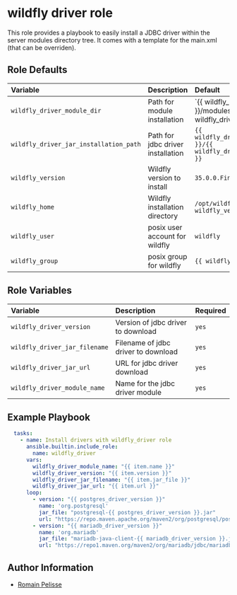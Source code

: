 wildfly driver role
===================

This role provides a playbook to easily install a JDBC driver within
the server modules directory tree. It comes with a template for the main.xml
(that can be overriden).

<!--start argument_specs-->
Role Defaults
-------------

| Variable | Description | Default |
|:---------|:------------|:--------|
|`wildfly_driver_module_dir`| Path for module installation | `{{ wildfly_home }}/modules/{{ wildfly_driver_module_name | replace('.', '/') }}/main` |
|`wildfly_driver_jar_installation_path`| Path for jdbc driver installation | `{{ wildfly_driver_module_dir }}/{{ wildfly_driver_jar_filename }}` |
|`wildfly_version`| Wildfly version to install | `35.0.0.Final` |
|`wildfly_home`| Wildfly installation directory | `/opt/wildfly/wildfly-{{ wildfly_version }}/` |
|`wildfly_user`| posix user account for wildfly | `wildfly` |
|`wildfly_group`| posix group for wildfly | `{{ wildfly_user }}` |
<!--end argument_specs-->


Role Variables
--------------

| Variable | Description | Required |
|:---------|:------------|:--------|
|`wildfly_driver_version`| Version of jdbc driver to download | `yes` |
|`wildfly_driver_jar_filename`| Filename of jdbc driver to download | `yes` |
|`wildfly_driver_jar_url`| URL for jdbc driver download | `yes` |
|`wildfly_driver_module_name`| Name for the jdbc driver module | `yes` |


Example Playbook
----------------

```yaml
  tasks:
    - name: Install drivers with wildfly_driver role
      ansible.builtin.include_role:
        name: wildfly_driver
      vars:
        wildfly_driver_module_name: "{{ item.name }}"
        wildfly_driver_version: "{{ item.version }}"
        wildfly_driver_jar_filename: "{{ item.jar_file }}"
        wildfly_driver_jar_url: "{{ item.url }}"
      loop:
        - version: "{{ postgres_driver_version }}"
          name: 'org.postgresql'
          jar_file: "postgresql-{{ postgres_driver_version }}.jar"
          url: "https://repo.maven.apache.org/maven2/org/postgresql/postgresql/{{ postgres_driver_version }}/postgresql-{{ postgres_driver_version }}.jar"
        - version: "{{ mariadb_driver_version }}"
          name: 'org.mariadb'
          jar_file: "mariadb-java-client-{{ mariadb_driver_version }}.jar"
          url: "https://repo1.maven.org/maven2/org/mariadb/jdbc/mariadb-java-client/{{ mariadb_driver_version }}/mariadb-java-client-{{ mariadb_driver_version }}.jar"
```


Author Information
------------------

* [Romain Pelisse](https://github.com/rpelisse)
